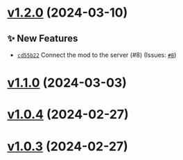 # [v1.2.0](https://github.com/Anthony-Jhoiro/talk-with-me/compare/v1.1.0...v1.2.0) (2024-03-10)

## ✨ New Features

- [`cd55b22`](https://github.com/Anthony-Jhoiro/talk-with-me/commit/cd55b22)  Connect the mod to the server (#8) (Issues: [`#8`](https://github.com/Anthony-Jhoiro/talk-with-me/issues/8))

# [v1.1.0](https://github.com/Anthony-Jhoiro/talk-with-me/compare/v1.0.4...v1.1.0) (2024-03-03)

# [v1.0.4](https://github.com/Anthony-Jhoiro/talk-with-me/compare/v1.0.3...v1.0.4) (2024-02-27)

# [v1.0.3](https://github.com/Anthony-Jhoiro/talk-with-me/compare/v1.0.2...v1.0.3) (2024-02-27)

